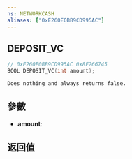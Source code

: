 ```yaml
---
ns: NETWORKCASH
aliases: ["0xE260E0BB9CD995AC"]
---
```

## DEPOSIT_VC

```c
// 0xE260E0BB9CD995AC 0x8F266745
BOOL DEPOSIT_VC(int amount);
```

```
Does nothing and always returns false.
```

## 參數
* **amount**: 

## 返回值
